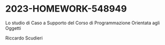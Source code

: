 # 2023-HOMEWORK-548949

Lo studio di Caso a Supporto del Corso di Programmazione Orientata agli Oggetti

Riccardo Scudieri
